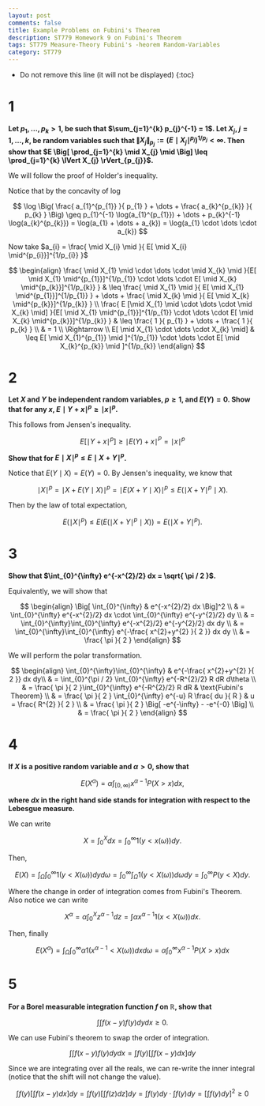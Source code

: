 ```yaml
---
layout: post
comments: false
title: Example Problems on Fubini's Theorem
description: ST779 Homework 9 on Fubini's Theorem
tags: ST779 Measure-Theory Fubini's -heorem Random-Variables
category: ST779
---
```


* Do not remove this line (it will not be displayed)
{:toc}

# 1
**Let $p_{1}, \dots , p_{k} > 1$, be such that $\sum_{j=1}^{k} p_{j}^{-1} = 1$. Let $X_{j}$, $j=1, \dots , k$, be random variables such that $\lVert X_{j} \rVert_{p_{j}} := \Big( E \mid X_{j}\mid^{p_{j}} \Big)^{1/p_{j}} < 
\infty$. Then show that $E \Big[ \prod_{j=1}^{k} \mid X_{j} \mid \Big] \leq \prod_{j=1}^{k} \lVert X_{j} \rVert_{p_{j}}$.**

We will follow the proof of Holder's inequality.

Notice that by the concavity of $\log$

$$
\log \Big( \frac{ a_{1}^{p_{1}} }{ p_{1} } + \dots + \frac{ a_{k}^{p_{k}} }{ p_{k} } \Big) \geq p_{1}^{-1} \log(a_{1}^{p_{1}}) + \dots + p_{k}^{-1} \log(a_{k}^{p_{k}}) = \log(a_{1} + \dots + a_{k}) = \log(a_{1} \cdot \dots \cdot a_{k})
$$

Now take $a_{i} = \frac{ \mid X_{i} \mid }{ E[ \mid X_{i} \mid^{p_{i}}]^{1/p_{i}} }$


$$
\begin{align}
\frac{ \mid X_{1} \mid \cdot \dots \cdot \mid X_{k} \mid }{E[ \mid X_{1} \mid^{p_{1}}]^{1/p_{1}} \cdot \dots \cdot E[ \mid X_{k} \mid^{p_{k}}]^{1/p_{k}} }
    & \leq \frac{ \mid X_{1} \mid }{ E[ \mid X_{1} \mid^{p_{1}}]^{1/p_{1}} } + \dots + \frac{ \mid X_{k} \mid }{ E[ \mid X_{k} \mid^{p_{k}}]^{1/p_{k}} } \\
\frac{ E [\mid X_{1} \mid \cdot \dots \cdot \mid X_{k} \mid] }{E[ \mid X_{1} \mid^{p_{1}}]^{1/p_{1}} \cdot \dots \cdot E[ \mid X_{k} \mid^{p_{k}}]^{1/p_{k}} }
    & \leq \frac{ 1 }{ p_{1} } + \dots + \frac{ 1 }{ p_{k} } \\
    & = 1 \\
\Rightarrow \\
E[ \mid X_{1} \cdot \dots \cdot X_{k} \mid] & \leq E[ \mid X_{1}^{p_{1}} \mid ]^{1/p_{1}} \cdot \dots \cdot E[ \mid X_{k}^{p_{k}} \mid ]^{1/p_{k}}
\end{align}
$$

# 2
**Let $X$ and $Y$ be independent random variables, $p \geq 1$, and $E(Y) = 0$. Show that for any $x$, $E \mid Y + x \mid^{p} \geq \mid x \mid^{p}$.**

This follows from Jensen's inequality.

$$
E[ \mid Y + x \mid^{p}] \geq \mid E(Y) + x \mid^{P} = \mid x \mid^{p}
$$


**Show that for $E \mid X \mid^{p} \leq E \mid X+Y \mid^{p}$.**

Notice that $E(Y \mid X) = E(Y) = 0$. By Jensen's inequality, we know that

$$
\mid X \mid^{p} = \mid X + E(Y \mid X) \mid^{p} = \mid E(X + Y \mid X) \mid^{p} \leq E( \mid X+Y \mid^{p} \mid X).
$$


Then by the law of total expectation,

$$
E(\mid X \mid^{p}) \leq E\Big( E( \mid X + Y \mid^{p} \mid X)\Big) = E( \mid X+Y \mid^{p}).
$$

# 3
**Show that $\int_{0}^{\infty} e^{-x^{2}/2} dx = \sqrt{ \pi / 2 }$.**

Equivalently, we will show that

$$
\begin{align}
\Big[ \int_{0}^{\infty} & e^{-x^{2}/2} dx \Big]^2 \\
    & = \int_{0}^{\infty} e^{-x^{2}/2} dx \cdot \int_{0}^{\infty} e^{-y^{2}/2} dy \\
    & = \int_{0}^{\infty}\int_{0}^{\infty} e^{-x^{2}/2} e^{-y^{2}/2} dx dy \\
    & = \int_{0}^{\infty}\int_{0}^{\infty} e^{-\frac{ x^{2}+y^{2} }{ 2 }} dx dy \\
    & = \frac{ \pi }{ 2 }
\end{align}
$$

We will perform the polar transformation.

$$
\begin{align}
\int_{0}^{\infty}\int_{0}^{\infty} & e^{-\frac{ x^{2}+y^{2} }{ 2 }} dx dy\\
    & = \int_{0}^{\pi / 2} \int_{0}^{\infty} e^{-R^{2}/2} R dR d\theta \\
    & = \frac{ \pi }{ 2 }\int_{0}^{\infty} e^{-R^{2}/2} R dR & \text{Fubini's Theorem} \\
    & = \frac{ \pi }{ 2 } \int_{0}^{\infty} e^{-u} R \frac{ du }{ R } & u = \frac{ R^{2} }{ 2 } \\
    & = \frac{ \pi }{ 2 } \Big[ -e^{-\infty} - -e^{-0} \Big] \\
    & = \frac{ \pi }{ 2 }
\end{align}
$$



# 4
**If $X$ is a positive random variable and $\alpha > 0$, show that**

$$
E(X^{\alpha}) = \alpha \int_{[0, \infty)} x^{\alpha-1}P(X > x) dx,
$$

**where $dx$ in the right hand side stands for integration with respect to the Lebesgue measure.**

We can write 

$$
X = \int_{0}^{X} dx = \int_{0}^{\infty} 1(y < x(\omega)) dy.
$$

Then,

$$
E(X) = \int_{\Omega} \int_{0}^{\infty} 1(y < X(\omega)) dy d\omega =  \int_{0}^{\infty} \int_{\Omega} 1(y < X(\omega))  d\omega dy = \int_{0}^{\infty} P(y < X) dy.
$$

Where the change in order of integration comes from Fubini's Theorem. Also notice we can write

$$
X^{\alpha} = \alpha \int_{0}^{X} z^{\alpha-1} dz = \int \alpha x^{\alpha - 1} 1(x < X(\omega)) dx.
$$

Then, finally

$$
E(X^{\alpha}) = \int_{\Omega} \int_{0}^{\infty} \alpha 1(x^{\alpha-1} < X(\omega)) dx d \omega = \alpha \int_{0}^{\infty} x^{\alpha-1}P(X > x) dx
$$


# 5
**For a Borel measurable integration function $f$ on $\mathbb{R}$, show that**

$$
\int \int f(x-y)f(y) dy dx \geq 0.
$$

We can use Fubini's theorem to swap the order of integration.

$$
\int \int f(x-y)f(y) dy dx = \int f(y) \Big[ \int f(x-y) dx \Big] dy
$$

Since we are integrating over all the reals, we can re-write the inner integral (notice that the shift will not change the value).

$$
\int f(y) \Big[ \int f(x-y) dx \Big] dy = \int f(y) \Big[ \int f(z) dz \Big] dy = \int f(y) dy \cdot \int f(y) dy = \Big[ \int f(y) dy \Big]^{2} \geq 0
$$